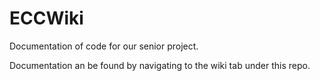 # ECCWiki
Documentation of code for our senior project.

Documentation an be found by navigating to the wiki tab under this repo.
